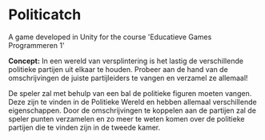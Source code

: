 # Politicatch
A game developed in Unity for the course 'Educatieve Games Programmeren 1'

**Concept:**
In een wereld van versplintering is het lastig de verschillende politieke partijen uit elkaar te houden.
Probeer aan de hand van de omschrijvingen de juiste partijleiders te vangen en verzamel ze allemaal!


De speler zal met behulp van een bal de politieke figuren moeten vangen. Deze zijn te vinden in de Politieke Wereld en hebben allemaal verschillende eigenschappen. Door de omschrijvingen te koppelen aan de partijen zal de speler punten verzamelen en zo meer te weten komen over de politieke partijen die te vinden zijn in de tweede kamer.
